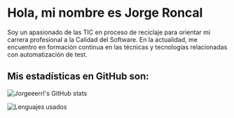 # Hola, mi nombre es Jorge Roncal

Soy un apasionado de las TIC en proceso de reciclaje para orientar mi carrera profesional a la Calidad del Software. En la actualidad, me encuentro en formación continua en las técnicas y tecnologías relacionadas con automatización de test.

## Mis estadísticas en GitHub son:

![Jorgeeerrl's GitHub stats](https://github-readme-stats.vercel.app/api?username=Jorgeeerrl&theme=radical)

![Lenguajes usados](https://github-readme-stats.vercel.app/api/top-langs/?username=Jorgeeerrl)


<!---
Jorgeeerrl/Jorgeeerrl is a ✨ special ✨ repository because its `README.md` (this file) appears on your GitHub profile.
You can click the Preview link to take a look at your changes.
--->

